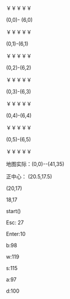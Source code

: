 ￥￥￥￥￥

(0,0)- (6,0)

￥￥￥￥￥

(0,1)-(6,1)

￥￥￥￥￥

(0,2)-(6,2)

￥￥￥￥￥

(0,3)-(6,3)

￥￥￥￥￥

(0,4)-(6,4)

￥￥￥￥￥

(0,5)-(6,5)

￥￥￥￥￥

地图实际：(0,0)--(41,35)

正中心： (20.5,17.5)

(20,17)

18,17

start()

Esc: 27

Enter:10

b:98

w:119

s:115

a:97

d:100
